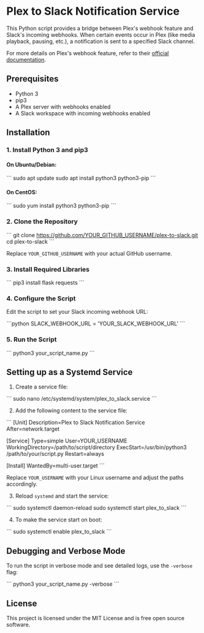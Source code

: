 # Plex to Slack Notification Service

This Python script provides a bridge between Plex's webhook feature and Slack's incoming webhooks. When certain events occur in Plex (like media playback, pausing, etc.), a notification is sent to a specified Slack channel.

For more details on Plex's webhook feature, refer to their [official documentation](https://support.plex.tv/articles/115002267687-webhooks/).

## Prerequisites

- Python 3
- pip3
- A Plex server with webhooks enabled
- A Slack workspace with incoming webhooks enabled

## Installation

### 1. Install Python 3 and pip3

#### On Ubuntu/Debian:

\```
sudo apt update
sudo apt install python3 python3-pip
\```

#### On CentOS:

\```
sudo yum install python3 python3-pip
\```

### 2. Clone the Repository

\```
git clone https://github.com/YOUR_GITHUB_USERNAME/plex-to-slack.git
cd plex-to-slack
\```

Replace `YOUR_GITHUB_USERNAME` with your actual GitHub username.

### 3. Install Required Libraries

\```
pip3 install flask requests
\```

### 4. Configure the Script

Edit the script to set your Slack incoming webhook URL:

\```python
SLACK_WEBHOOK_URL = 'YOUR_SLACK_WEBHOOK_URL'
\```

### 5. Run the Script

\```
python3 your_script_name.py
\```

## Setting up as a Systemd Service

1. Create a service file:

\```
sudo nano /etc/systemd/system/plex_to_slack.service
\```

2. Add the following content to the service file:

\```
[Unit]
Description=Plex to Slack Notification Service
After=network.target

[Service]
Type=simple
User=YOUR_USERNAME
WorkingDirectory=/path/to/script/directory
ExecStart=/usr/bin/python3 /path/to/your/script.py
Restart=always

[Install]
WantedBy=multi-user.target
\```

Replace `YOUR_USERNAME` with your Linux username and adjust the paths accordingly.

3. Reload `systemd` and start the service:

\```
sudo systemctl daemon-reload
sudo systemctl start plex_to_slack
\```

4. To make the service start on boot:

\```
sudo systemctl enable plex_to_slack
\```

## Debugging and Verbose Mode

To run the script in verbose mode and see detailed logs, use the `-verbose` flag:

\```
python3 your_script_name.py -verbose
\```

## License

This project is licensed under the MIT License and is free open source software.
